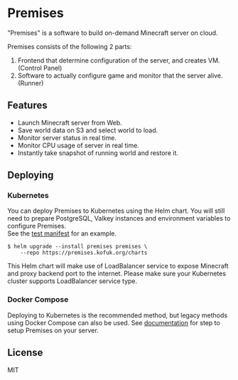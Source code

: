 # Premises

"Premises" is a software to build on-demand Minecraft server on cloud.

Premises consists of the following 2 parts:

1. Frontend that determine configuration of the server, and creates VM. (Control Panel)
2. Software to actually configure game and monitor that the server alive. (Runner)

## Features

- Launch Minecraft server from Web.
- Save world data on S3 and select world to load.
- Monitor server status in real time.
- Monitor CPU usage of server in real time.
- Instantly take snapshot of running world and restore it.

## Deploying

### Kubernetes

You can deploy Premises to Kubernetes using the Helm chart.
You will still need to prepare PostgreSQL, Valkey instances and environment variables to configure Premises.  
See the [test manifest](charts/premises/test) for an example.

```shell
$ helm upgrade --install premises premises \
    --repo https://premises.kofuk.org/charts
```

This Helm chart will make use of LoadBalancer service to expose Minecraft and proxy backend port
to the internet. Please make sure your Kubernetes cluster supports LoadBalancer service type.

### Docker Compose

Deploying to Kubernetes is the recommended method, but legacy methods using Docker Compose can also be used.
See [documentation](docs/installing.md) for step to setup Premises on your server.

## License

MIT
